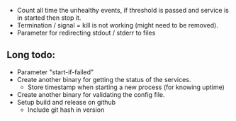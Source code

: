 * Count all time the unhealthy events, if threshold is passed and 
    service is in started then stop it.
* Termination / signal = kill is not working (might need to be removed).
* Parameter for redirecting stdout / stderr to files

## Long todo:
* Parameter "start-if-failed"
* Create another binary for getting the status of the services.
    * Store timestamp when starting a new process (for knowing uptime)
* Create another binary for validating the config file.
* Setup build and release on github
    * Include git hash in version